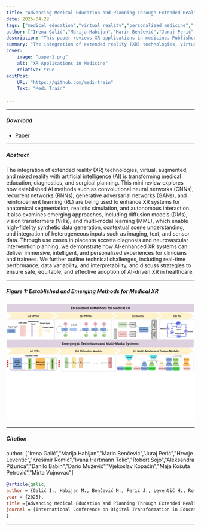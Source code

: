 ```yaml
---
title: "Advancing Medical Education and Planning Through Extended Reality: A Mini Review of XR Applications in Medicine" 
date: 2025-04-22
tags: ["medical education","virtual reality","personalized medicine","medical planing and education"]
author: ["Irena Galić","Marija Habijan","Marin Benčević","Juraj Perić","Hrvoje Leventić","Krešimir Romić","Ivana Hartmann Tolić","Robert Šojo","Aleksandra Pižurica","Danilo Babin","Dario Mužević","Vjekoslav Kopačin","Maja Košuta Petrović","Mirta Vujnovac"]
description: "This paper reviews XR applications in medicine. Published as Mostart 2025 Conference Paper, Springer, 2025." 
summary: "The integration of extended reality (XR) technologies, virtual, augmented, and mixed reality with artificial intelligence (AI) is transforming medical education, diagnostics, and surgical planning." 
cover:
    image: "paper1.png"
    alt: "XR Applications in Medicine"
    relative: true
editPost:
    URL: "https://github.com/medi-train"
    Text: "Medi Train"

---
```


---

##### Download

+ [Paper](paper1.pdf)



---

##### Abstract

The integration of extended reality (XR) technologies, virtual, augmented, and mixed reality with artificial intelligence (AI) is transforming medical education, diagnostics, and surgical planning. This mini review explores how established AI methods such as convolutional neural networks (CNNs), recurrent networks (RNNs), generative adversarial networks (GANs), and reinforcement learning (RL) are being used to enhance XR systems for anatomical segmentation, realistic simulation, and autonomous interaction. It also examines emerging approaches, including diffusion models (DMs), vision transformers (ViTs), and multi-modal learning (MML), which enable high-fidelity synthetic data generation, contextual scene understanding, and integration of heterogeneous inputs such as imaging, text, and sensor data. Through use cases in placenta accreta diagnosis and neurovascular intervention planning, we demonstrate how AI-enhanced XR systems can deliver immersive, intelligent, and personalized experiences for clinicians and trainees. We further outline technical challenges, including real-time performance, data variability, and interpretability, and discuss strategies to ensure safe, equitable, and effective adoption of AI-driven XR in healthcare.

---

##### Figure 1: Established and Emerging Methods for Medical XR

![](paper1.png)

---

##### Citation
author: ["Irena Galić","Marija Habijan","Marin Benčević","Juraj Perić","Hrvoje Leventić","Krešimir Romić","Ivana Hartmann Tolić","Robert Šojo","Aleksandra Pižurica","Danilo Babin","Dario Mužević","Vjekoslav Kopačin","Maja Košuta Petrović","Mirta Vujnovac"]


```BibTeX
@article{galic,
author = {Galić I., Habijan M., Benčević M., Perić J., Leventić H., Romić K., Tolić Hartman I., Šojo R., Pižurica A., Babin D., Mužević D., Kopačin V., Petrović Košuta M., Vujnovac M.},
year = {2025},
title ={Advancing Medical Education and Planning Through Extended Reality: A Mini Review of XR Applications in Medicine},
journal = {International Conference on Digital Transformation in Education and Artificial Intelligence Applications, Mostart 2025}
}
```

---


